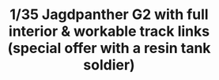 ---
title: "1/35 Jagdpanther G2 with full interior & workable track links  (special offer with a resin tank soldier)"
price: "TBA" 
desc: "Maketa"
img_path: "/assets/img/RFM5022.jpg"
brand: "N/A"
available: false
special_offer: false
new: false
soon: false
cat: "010000"
subcat: "010800"
subsubcat: "0N/A"
sifra: "RFM5022"
---